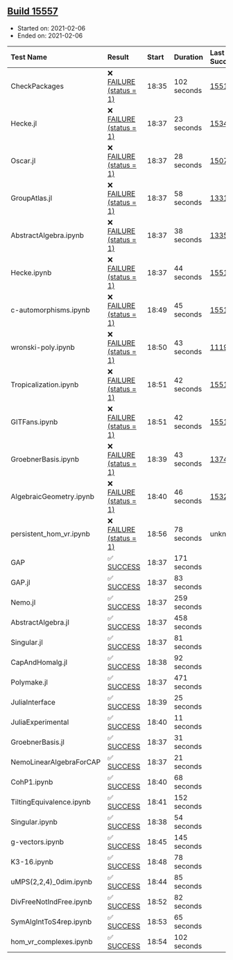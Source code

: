 ## [Build 15557](https://oscarci.mathematik.uni-kl.de/job/oscar/15557/)

* Started on: 2021-02-06
* Ended on: 2021-02-06

| Test Name    | Result | Start | Duration | Last Success | First Failure |
|:-------------|:-------|:------|:---------|:-------------|:--------------|
| CheckPackages | ❌ [FAILURE (status = 1)](https://oscarci.mathematik.uni-kl.de/job/oscar/15557/artifact/logs/build-15557/CheckPackages.log) | 18:35 | 102 seconds | [15514](https://oscarci.mathematik.uni-kl.de/job/oscar/15514/) | [15515](https://oscarci.mathematik.uni-kl.de/job/oscar/15515/) |
| Hecke.jl | ❌ [FAILURE (status = 1)](https://oscarci.mathematik.uni-kl.de/job/oscar/15557/artifact/logs/build-15557/Hecke.jl.log) | 18:37 | 23 seconds | [15344](https://oscarci.mathematik.uni-kl.de/job/oscar/15344/) | [15348](https://oscarci.mathematik.uni-kl.de/job/oscar/15348/) |
| Oscar.jl | ❌ [FAILURE (status = 1)](https://oscarci.mathematik.uni-kl.de/job/oscar/15557/artifact/logs/build-15557/Oscar.jl.log) | 18:37 | 28 seconds | [15079](https://oscarci.mathematik.uni-kl.de/job/oscar/15079/) | [15080](https://oscarci.mathematik.uni-kl.de/job/oscar/15080/) |
| GroupAtlas.jl | ❌ [FAILURE (status = 1)](https://oscarci.mathematik.uni-kl.de/job/oscar/15557/artifact/logs/build-15557/GroupAtlas.jl.log) | 18:37 | 58 seconds | [13311](https://oscarci.mathematik.uni-kl.de/job/oscar/13311/) | [13312](https://oscarci.mathematik.uni-kl.de/job/oscar/13312/) |
| AbstractAlgebra.ipynb | ❌ [FAILURE (status = 1)](https://oscarci.mathematik.uni-kl.de/job/oscar/15557/artifact/logs/build-15557/AbstractAlgebra.ipynb.log) | 18:37 | 38 seconds | [13355](https://oscarci.mathematik.uni-kl.de/job/oscar/13355/) | [13356](https://oscarci.mathematik.uni-kl.de/job/oscar/13356/) |
| Hecke.ipynb | ❌ [FAILURE (status = 1)](https://oscarci.mathematik.uni-kl.de/job/oscar/15557/artifact/logs/build-15557/Hecke.ipynb.log) | 18:37 | 44 seconds | [15514](https://oscarci.mathematik.uni-kl.de/job/oscar/15514/) | [15515](https://oscarci.mathematik.uni-kl.de/job/oscar/15515/) |
| c-automorphisms.ipynb | ❌ [FAILURE (status = 1)](https://oscarci.mathematik.uni-kl.de/job/oscar/15557/artifact/logs/build-15557/c-automorphisms.ipynb.log) | 18:49 | 45 seconds | [15514](https://oscarci.mathematik.uni-kl.de/job/oscar/15514/) | [15515](https://oscarci.mathematik.uni-kl.de/job/oscar/15515/) |
| wronski-poly.ipynb | ❌ [FAILURE (status = 1)](https://oscarci.mathematik.uni-kl.de/job/oscar/15557/artifact/logs/build-15557/wronski-poly.ipynb.log) | 18:50 | 43 seconds | [11192](https://oscarci.mathematik.uni-kl.de/job/oscar/11192/) | [11193](https://oscarci.mathematik.uni-kl.de/job/oscar/11193/) |
| Tropicalization.ipynb | ❌ [FAILURE (status = 1)](https://oscarci.mathematik.uni-kl.de/job/oscar/15557/artifact/logs/build-15557/Tropicalization.ipynb.log) | 18:51 | 42 seconds | [15514](https://oscarci.mathematik.uni-kl.de/job/oscar/15514/) | [15515](https://oscarci.mathematik.uni-kl.de/job/oscar/15515/) |
| GITFans.ipynb | ❌ [FAILURE (status = 1)](https://oscarci.mathematik.uni-kl.de/job/oscar/15557/artifact/logs/build-15557/GITFans.ipynb.log) | 18:51 | 42 seconds | [15514](https://oscarci.mathematik.uni-kl.de/job/oscar/15514/) | [15515](https://oscarci.mathematik.uni-kl.de/job/oscar/15515/) |
| GroebnerBasis.ipynb | ❌ [FAILURE (status = 1)](https://oscarci.mathematik.uni-kl.de/job/oscar/15557/artifact/logs/build-15557/GroebnerBasis.ipynb.log) | 18:39 | 43 seconds | [13748](https://oscarci.mathematik.uni-kl.de/job/oscar/13748/) | [13749](https://oscarci.mathematik.uni-kl.de/job/oscar/13749/) |
| AlgebraicGeometry.ipynb | ❌ [FAILURE (status = 1)](https://oscarci.mathematik.uni-kl.de/job/oscar/15557/artifact/logs/build-15557/AlgebraicGeometry.ipynb.log) | 18:40 | 46 seconds | [15322](https://oscarci.mathematik.uni-kl.de/job/oscar/15322/) | [15323](https://oscarci.mathematik.uni-kl.de/job/oscar/15323/) |
| persistent_hom_vr.ipynb | ❌ [FAILURE (status = 1)](https://oscarci.mathematik.uni-kl.de/job/oscar/15557/artifact/logs/build-15557/persistent_hom_vr.ipynb.log) | 18:56 | 78 seconds | unknown | unknown |
| GAP | ✅ [SUCCESS](https://oscarci.mathematik.uni-kl.de/job/oscar/15557/artifact/logs/build-15557/GAP.log) | 18:37 | 171 seconds |  |  |
| GAP.jl | ✅ [SUCCESS](https://oscarci.mathematik.uni-kl.de/job/oscar/15557/artifact/logs/build-15557/GAP.jl.log) | 18:37 | 83 seconds |  |  |
| Nemo.jl | ✅ [SUCCESS](https://oscarci.mathematik.uni-kl.de/job/oscar/15557/artifact/logs/build-15557/Nemo.jl.log) | 18:37 | 259 seconds |  |  |
| AbstractAlgebra.jl | ✅ [SUCCESS](https://oscarci.mathematik.uni-kl.de/job/oscar/15557/artifact/logs/build-15557/AbstractAlgebra.jl.log) | 18:37 | 458 seconds |  |  |
| Singular.jl | ✅ [SUCCESS](https://oscarci.mathematik.uni-kl.de/job/oscar/15557/artifact/logs/build-15557/Singular.jl.log) | 18:37 | 81 seconds |  |  |
| CapAndHomalg.jl | ✅ [SUCCESS](https://oscarci.mathematik.uni-kl.de/job/oscar/15557/artifact/logs/build-15557/CapAndHomalg.jl.log) | 18:38 | 92 seconds |  |  |
| Polymake.jl | ✅ [SUCCESS](https://oscarci.mathematik.uni-kl.de/job/oscar/15557/artifact/logs/build-15557/Polymake.jl.log) | 18:37 | 471 seconds |  |  |
| JuliaInterface | ✅ [SUCCESS](https://oscarci.mathematik.uni-kl.de/job/oscar/15557/artifact/logs/build-15557/JuliaInterface.log) | 18:39 | 25 seconds |  |  |
| JuliaExperimental | ✅ [SUCCESS](https://oscarci.mathematik.uni-kl.de/job/oscar/15557/artifact/logs/build-15557/JuliaExperimental.log) | 18:40 | 11 seconds |  |  |
| GroebnerBasis.jl | ✅ [SUCCESS](https://oscarci.mathematik.uni-kl.de/job/oscar/15557/artifact/logs/build-15557/GroebnerBasis.jl.log) | 18:37 | 31 seconds |  |  |
| NemoLinearAlgebraForCAP | ✅ [SUCCESS](https://oscarci.mathematik.uni-kl.de/job/oscar/15557/artifact/logs/build-15557/NemoLinearAlgebraForCAP.log) | 18:37 | 21 seconds |  |  |
| CohP1.ipynb | ✅ [SUCCESS](https://oscarci.mathematik.uni-kl.de/job/oscar/15557/artifact/logs/build-15557/CohP1.ipynb.log) | 18:40 | 68 seconds |  |  |
| TiltingEquivalence.ipynb | ✅ [SUCCESS](https://oscarci.mathematik.uni-kl.de/job/oscar/15557/artifact/logs/build-15557/TiltingEquivalence.ipynb.log) | 18:41 | 152 seconds |  |  |
| Singular.ipynb | ✅ [SUCCESS](https://oscarci.mathematik.uni-kl.de/job/oscar/15557/artifact/logs/build-15557/Singular.ipynb.log) | 18:38 | 54 seconds |  |  |
| g-vectors.ipynb | ✅ [SUCCESS](https://oscarci.mathematik.uni-kl.de/job/oscar/15557/artifact/logs/build-15557/g-vectors.ipynb.log) | 18:45 | 145 seconds |  |  |
| K3-16.ipynb | ✅ [SUCCESS](https://oscarci.mathematik.uni-kl.de/job/oscar/15557/artifact/logs/build-15557/K3-16.ipynb.log) | 18:48 | 78 seconds |  |  |
| uMPS(2,2,4)_0dim.ipynb | ✅ [SUCCESS](https://oscarci.mathematik.uni-kl.de/job/oscar/15557/artifact/logs/build-15557/uMPS-2-2-4-_0dim.ipynb.log) | 18:44 | 85 seconds |  |  |
| DivFreeNotIndFree.ipynb | ✅ [SUCCESS](https://oscarci.mathematik.uni-kl.de/job/oscar/15557/artifact/logs/build-15557/DivFreeNotIndFree.ipynb.log) | 18:52 | 82 seconds |  |  |
| SymAlgIntToS4rep.ipynb | ✅ [SUCCESS](https://oscarci.mathematik.uni-kl.de/job/oscar/15557/artifact/logs/build-15557/SymAlgIntToS4rep.ipynb.log) | 18:53 | 65 seconds |  |  |
| hom_vr_complexes.ipynb | ✅ [SUCCESS](https://oscarci.mathematik.uni-kl.de/job/oscar/15557/artifact/logs/build-15557/hom_vr_complexes.ipynb.log) | 18:54 | 102 seconds |  |  |
